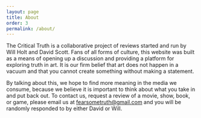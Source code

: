 ```yaml
---
layout: page
title: About
order: 3
permalink: /about/
---
```


The Critical Truth is a collaborative project of reviews started and run by Will Holt and David Scott. Fans of all forms of culture, this website was built as a means of opening up a discussion and providing a platform for exploring truth in art. It is our firm belief that art does not happen in a vacuum and that you cannot create something without making a statement.

By talking about this, we hope to find more meaning in the media we consume, because we believe it is important to think about what you take in and put back out. To contact us, request a review of a movie, show, book, or game, please email us at [fearsometruth@gmail.com](mailto:fearsometruth@gmail.com) and you will be randomly responded to by either David or Will.

